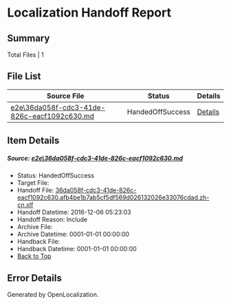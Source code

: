 # <a name='report-top'></a> Localization Handoff Report

## Summary
 Total Files | 1

## File List
 Source File | Status | Details 
 ----------- | ------ | ------- 
 [e2e\36da058f-cdc3-41de-826c-eacf1092c630.md](https://github.com/OpenLocalizationTestOrg/ol-test0/blob/02204ecf720bf3eec67f8829037f1d70e6b9b078/e2e/36da058f-cdc3-41de-826c-eacf1092c630.md) | HandedOffSuccess | [Details](#dfac5caf77090cf78b18e3441c66c87bbd8bcba71)

## Item Details
##### <a name='dfac5caf77090cf78b18e3441c66c87bbd8bcba71'></a> Source: [e2e\36da058f-cdc3-41de-826c-eacf1092c630.md](https://github.com/OpenLocalizationTestOrg/ol-test0/blob/02204ecf720bf3eec67f8829037f1d70e6b9b078/e2e/36da058f-cdc3-41de-826c-eacf1092c630.md)
* Status: HandedOffSuccess
* Target File: 
* Handoff File: [36da058f-cdc3-41de-826c-eacf1092c630.afb4be1b7ab5cf5df569d026132026e33076cdad.zh-cn.xlf](https://github.com/OpenLocalizationTestOrg/ol-test0-handoff/blob/becc059d536c486b3d388f43c9e24f545f44e464/ol-handoff/OpenLocalizationTestOrg/ol-test0-zhcn/shujia/mt/36da058f-cdc3-41de-826c-eacf1092c630.afb4be1b7ab5cf5df569d026132026e33076cdad.zh-cn.xlf)
* Handoff Datetime: 2016-12-06 05:23:03
* Handoff Reason: Include
* Archive File: 
* Archive Datetime: 0001-01-01 00:00:00
* Handback File: 
* Handback Datetime: 0001-01-01 00:00:00
* [Back to Top](#report-top)


## Error Details

Generated by OpenLocalization.
